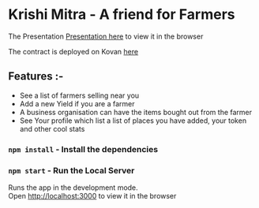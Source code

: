 # Krishi Mitra - A friend for Farmers

The Presentation [Presentation here](https://docs.google.com/presentation/d/1NRG9JnlBMy1oT-5tYfwuPytZlMY01GlnujEx9XmLNN8/edit#slide=id.p11) to view it in the browser

The contract is deployed on Kovan [here](https://raw.githubusercontent.com/Man-Jain/EthNia/master/deployed_contracts.txt)

## Features :- 
- See a list of farmers selling near you
- Add a new Yield if you are a farmer
- A business organisation can have the items bought out from the farmer
- See Your profile which list a list of places you have added, your token and other cool stats

### `npm install` - Install the dependencies
### `npm start` - Run the Local Server

Runs the app in the development mode.<br>
Open [http://localhost:3000](http://localhost:3000) to view it in the browser
